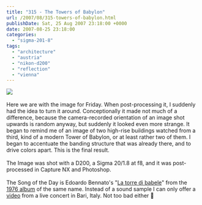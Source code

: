 ```yaml
---
title: "315 - The Towers of Babylon"
url: /2007/08/315-towers-of-babylon.html
publishDate: Sat, 25 Aug 2007 23:18:00 +0000
date: 2007-08-25 23:18:00
categories: 
  - "sigma-201-8"
tags: 
  - "architecture"
  - "austria"
  - "nikon-d200"
  - "reflection"
  - "vienna"
---
```

<a href="https://d25zfm9zpd7gm5.cloudfront.net/1200x1200/2007/20070824_083834_nx_ps.jpg"><img src="https://d25zfm9zpd7gm5.cloudfront.net/0600x0600/2007/20070824_083834_nx_ps.jpg"/></a><br/><br/>Here we are with the image for Friday. When post-processing it, I suddenly had the idea to turn it around. Conceptionally it made not much of a difference, because the camera-recorded orientation of an image shot upwards is random anyway, but suddenly it looked even more strange. It began to remind me of an image of two high-rise buildings watched from a third, kind of a modern Tower of Babylon, or at least rather two of them. I began to accentuate the banding structure that was already there, and to drive colors apart. This is the final result.<br/><br/>The Image was shot with a D200, a Sigma 20/1.8 at f8, and it was post-processed in Capture NX and Photoshop.<br/><br/>The Song of the Day is Edoardo Bennato's "<a href="http://www.lyricstime.com/edoardo-bennato-la-torre-di-babele-lyrics.html" target="_blank">La torre di babele</a>" from the <a href="http://www.amazon.com/Torre-Di-Babele-Edoardo-Bennato/dp/B00000G64F" target="_blank">1976 album</a> of the same name. Instead of a sound sample I can only offer a <a href="http://www.dailymotion.com/video/x2r4cj_edoardo-bennato-torre-di-babele_music" target="_blank">video</a> from a live concert in Bari, Italy. Not too bad either 🙂

